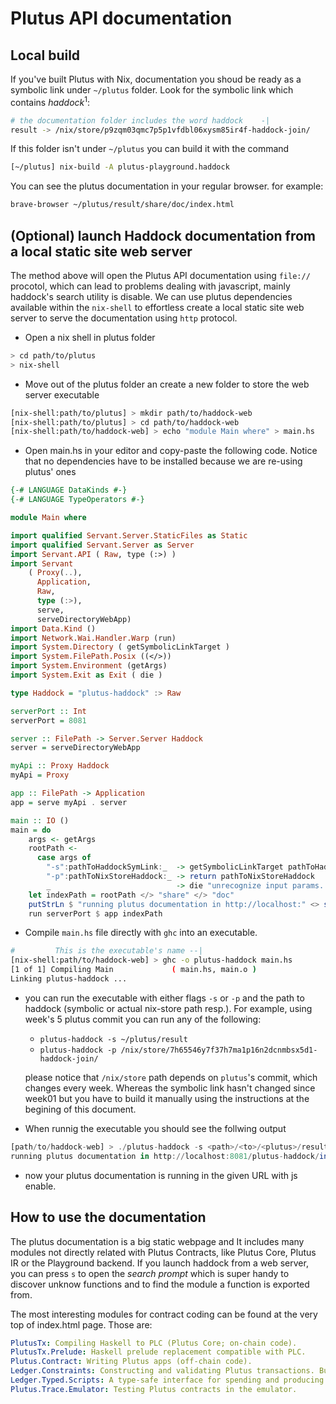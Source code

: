 # Plutus API documentation

## Local build

If you've built Plutus with Nix, documentation you shoud be ready as a symbolic link under `~/plutus` folder. Look for the symbolic link which contains _haddock_<sup>1</sup>:

```bash
# the documentation folder includes the word haddock    -|
result -> /nix/store/p9zqm03qmc7p5p1vfdbl06xysm85ir4f-haddock-join/
```

If this folder isn't under `~/plutus` you can build it with the command

```bash
[~/plutus] nix-build -A plutus-playground.haddock
```

You can see the plutus documentation in your regular browser. for example:

```bash 
brave-browser ~/plutus/result/share/doc/index.html
```


[^1]: haddock is haskell's tool for documentation generation


## (Optional) launch Haddock documentation from a local static site web server

The method above will open the Plutus API documentation using `file://` procotol, which can lead to problems dealing with javascript, mainly haddock's search utility is disable. We can use plutus dependencies available within the `nix-shell` to effortless create a local static site web server to serve the documentation using `http` protocol.

- Open a nix shell in plutus folder

```bash
> cd path/to/plutus
> nix-shell
```

- Move out of the plutus folder an create a new folder to store the web server executable

```bash
[nix-shell:path/to/plutus] > mkdir path/to/haddock-web
[nix-shell:path/to/plutus] > cd path/to/haddock-web
[nix-shell:path/to/haddock-web] > echo "module Main where" > main.hs
```

- Open main.hs in your editor and copy-paste the following code. Notice that no dependencies have to be installed because we are re-using plutus' ones

```haskell
{-# LANGUAGE DataKinds #-}
{-# LANGUAGE TypeOperators #-}

module Main where

import qualified Servant.Server.StaticFiles as Static
import qualified Servant.Server as Server
import Servant.API ( Raw, type (:>) )
import Servant
    ( Proxy(..),
      Application,
      Raw,
      type (:>),
      serve,
      serveDirectoryWebApp)
import Data.Kind ()
import Network.Wai.Handler.Warp (run)
import System.Directory ( getSymbolicLinkTarget )
import System.FilePath.Posix ((</>))
import System.Environment (getArgs)
import System.Exit as Exit ( die )

type Haddock = "plutus-haddock" :> Raw

serverPort :: Int
serverPort = 8081

server :: FilePath -> Server.Server Haddock
server = serveDirectoryWebApp

myApi :: Proxy Haddock
myApi = Proxy

app :: FilePath -> Application
app = serve myApi . server

main :: IO ()
main = do
    args <- getArgs
    rootPath <- 
      case args of
        "-s":pathToHaddockSymLink:_  -> getSymbolicLinkTarget pathToHaddockSymLink
        "-p":pathToNixStoreHaddock:_ -> return pathToNixStoreHaddock
        _                            -> die "unrecognize input params. Use -s <path/to/haddock/symbolic/link> or -p <path/to/nix/store/haddock/> "
    let indexPath = rootPath </> "share" </> "doc"
    putStrLn $ "running plutus documentation in http://localhost:" <> show serverPort <> "/plutus-haddock/index.html"
    run serverPort $ app indexPath
```

- Compile `main.hs` file directly with `ghc` into an executable.

```bash
#         This is the executable's name --|
[nix-shell:path/to/haddock-web] > ghc -o plutus-haddock main.hs
[1 of 1] Compiling Main             ( main.hs, main.o )
Linking plutus-haddock ...
```

- you can run the executable with either flags `-s` or `-p` and the path to haddock (symbolic or actual nix-store path resp.). For example, using week's 5 plutus commit you can run any of the following:
        
   - `plutus-haddock -s ~/plutus/result`
   - `plutus-haddock -p /nix/store/7h65546y7f37h7ma1p16n2dcnmbsx5d1-haddock-join/`

  please notice that `/nix/store` path depends on `plutus`'s commit, which changes every week. Whereas the symbolic link hasn't changed since week01 but you have to build it manually using the instructions at the begining of this document.

- When runnig the executable you should see the follwing output

```haskell 
[path/to/haddock-web] > ./plutus-haddock -s <path>/<to>/<plutus>/result # notice that nix-shell isn't necessary anymore
running plutus documentation in http://localhost:8081/plutus-haddock/index.html
```

- now your plutus documentation is running in the given URL with js enable. 

## How to use the documentation

The plutus documentation is a big static webpage and It includes many modules not directly related with Plutus Contracts, like Plutus Core, Plutus IR or the Playground backend. If you launch haddock from a web server, you can press `s` to open the _search prompt_ which is super handy to discover unknow functions and to find the module a function is exported from.

The most interesting modules for contract coding can be found at the very top of index.html page. Those are:

```yaml
PlutusTx: Compiling Haskell to PLC (Plutus Core; on-chain code).
PlutusTx.Prelude: Haskell prelude replacement compatible with PLC.
Plutus.Contract: Writing Plutus apps (off-chain code).
Ledger.Constraints: Constructing and validating Plutus transactions. Built on PlutusTx and Plutus.Contract.
Ledger.Typed.Scripts: A type-safe interface for spending and producing script outputs. Built on PlutusTx.
Plutus.Trace.Emulator: Testing Plutus contracts in the emulator.
```